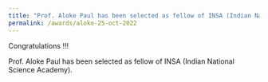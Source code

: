 ```yaml
---
title: "Prof. Aloke Paul has been selected as fellow of INSA (Indian National Science Academy) 2022"
permalink: /awards/aloke-25-oct-2022
---
```

Congratulations !!!

Prof. Aloke Paul has been selected as fellow of INSA (Indian National Science Academy).